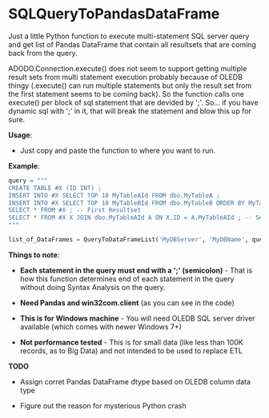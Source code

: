 # SQLQueryToPandasDataFrame
Just a little Python function to execute multi-statement SQL server query and get list of Pandas DataFrame that contain all resultsets that are coming back from the query.

ADODO.Connection.execute() does not seem to support getting multiple result sets from multi statement execution probably because of OLEDB thingy (.execute() can run multiple statements but only the result set from the first statement seems to be coming back).  So the function calls one execute() per block of sql statement that are devided by ';'.  So... if you have dynamic sql with ';' in it, that will break the statement and blow this up for sure.
  
**Usage**:

- Just copy and paste the function to where you want to run.

**Example**:

```Python
query = """
CREATE TABLE #X (ID INT) ;
INSERT INTO #X SELECT TOP 10 MyTableAId FROM dbo.MyTableA ;
INSERT INTO #X SELECT TOP 10 MyTableBId FROM dbo.MyTableB ORDER BY MyTableBId DESC ;
SELECT * FROM #X ; -- First Resultset
SELECT * FROM #X X JOIN dbo.MyTableAId A ON X.ID = A.MyTableAId ; -- Second Resultset
"""

list_of_DataFrames = QueryToDataFrameList('MyDBServer', 'MyDBName', query)
```

**Things to note**:

- **Each statement in the query must end with a ';' (semicolon)** - That is how this function determines end of each statement in the query without doing Syntax Analysis on the query.



- **Need Pandas and win32com.client** (as you can see in the code)

- **This is for Windows machine** - You will need OLEDB SQL server driver available (which comes with newer Windows 7+)

- **Not performance tested** - This is for small data (like less than 100K records, as to Big Data) and not intended to be used to replace ETL

**TODO**

- Assign corret Pandas DataFrame dtype based on OLEDB column data type

- Figure out the reason for mysterious Python crash
